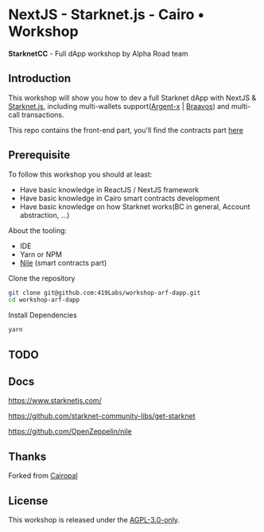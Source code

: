 # NextJS - Starknet.js - Cairo • Workshop

**StarknetCC** - Full dApp workshop by Alpha Road team


## Introduction

This workshop will show you how to dev a full Starknet dApp with NextJS & [Starknet.js](https://github.com/seanjameshan/starknet.js), including multi-wallets support([Argent-x](https://github.com/argentlabs/argent-x) | [Braavos](https://braavos.app/)) and multi-call transactions.

This repo contains the front-end part, you'll find the contracts part [here](https://github.com/419Labs/access-controller-contracts)

## Prerequisite

To follow this workshop you should at least:
- Have basic knowledge in ReactJS / NextJS framework
- Have basic knowledge in Cairo smart contracts development 
- Have basic knowledge on how Starknet works(BC in general, Account abstraction, ...)

About the tooling:
- IDE
- Yarn or NPM
- [Nile](https://github.com/OpenZeppelin/nile) (smart contracts part)

Clone the repository

```bash
git clone git@github.com:419Labs/workshop-arf-dapp.git
cd workshop-arf-dapp
```

Install Dependencies

```bash
yarn
```

## TODO

## Docs

https://www.starknetjs.com/

https://github.com/starknet-community-libs/get-starknet

https://github.com/OpenZeppelin/nile

## Thanks

Forked from [Cairopal](https://github.com/abigger87/cairopal)

## License

This workshop is released under the [AGPL-3.0-only](LICENSE).